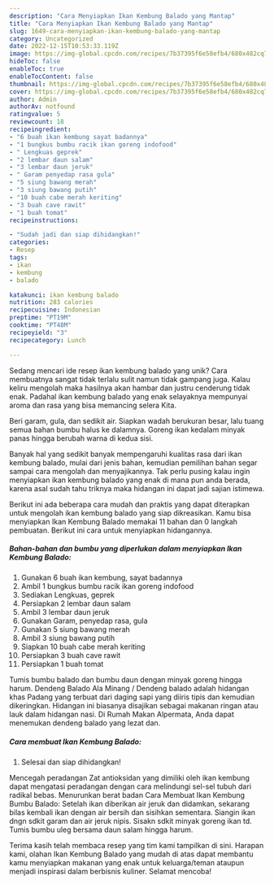 ```yaml
---
description: "Cara Menyiapkan Ikan Kembung Balado yang Mantap"
title: "Cara Menyiapkan Ikan Kembung Balado yang Mantap"
slug: 1649-cara-menyiapkan-ikan-kembung-balado-yang-mantap
category: Uncategorized
date: 2022-12-15T10:53:33.119Z
image: https://img-global.cpcdn.com/recipes/7b37395f6e58efb4/680x482cq70/ikan-kembung-balado-foto-resep-utama.jpg
hideToc: false
enableToc: true
enableTocContent: false
thumbnail: https://img-global.cpcdn.com/recipes/7b37395f6e58efb4/680x482cq70/ikan-kembung-balado-foto-resep-utama.jpg
cover: https://img-global.cpcdn.com/recipes/7b37395f6e58efb4/680x482cq70/ikan-kembung-balado-foto-resep-utama.jpg
author: Admin
authorAv: notfound
ratingvalue: 5
reviewcount: 18
recipeingredient:
- "6 buah ikan kembung sayat badannya"
- "1 bungkus bumbu racik ikan goreng indofood"
- " Lengkuas geprek"
- "2 lembar daun salam"
- "3 lembar daun jeruk"
- " Garam penyedap rasa gula"
- "5 siung bawang merah"
- "3 siung bawang putih"
- "10 buah cabe merah keriting"
- "3 buah cave rawit"
- "1 buah tomat"
recipeinstructions:

- "Sudah jadi dan siap dihidangkan!"
categories:
- Resep
tags:
- ikan
- kembung
- balado

katakunci: ikan kembung balado 
nutrition: 283 calories
recipecuisine: Indonesian
preptime: "PT19M"
cooktime: "PT48M"
recipeyield: "3"
recipecategory: Lunch

---
```





Sedang mencari ide resep ikan kembung balado yang unik? Cara membuatnya sangat tidak terlalu sulit namun tidak gampang juga. Kalau keliru mengolah maka hasilnya akan hambar dan justru cenderung tidak enak. Padahal ikan kembung balado yang enak selayaknya mempunyai aroma dan rasa yang bisa memancing selera Kita.





Beri garam, gula, dan sedikit air. Siapkan wadah berukuran besar, lalu tuang semua bahan bumbu halus ke dalamnya. Goreng ikan kedalam minyak panas hingga berubah warna di kedua sisi.

Banyak hal yang sedikit banyak mempengaruhi kualitas rasa dari ikan kembung balado, mulai dari jenis bahan, kemudian pemilihan bahan segar sampai cara mengolah dan menyajikannya. Tak perlu pusing kalau ingin menyiapkan ikan kembung balado yang enak di mana pun anda berada, karena asal sudah tahu triknya maka hidangan ini dapat jadi sajian istimewa.






Berikut ini ada beberapa cara mudah dan praktis yang dapat diterapkan untuk mengolah ikan kembung balado yang siap dikreasikan. Kamu bisa menyiapkan Ikan Kembung Balado memakai 11 bahan dan 0 langkah pembuatan. Berikut ini cara untuk menyiapkan hidangannya.

<!--inarticleads1-->

##### Bahan-bahan dan bumbu yang diperlukan dalam menyiapkan Ikan Kembung Balado:

1. Gunakan 6 buah ikan kembung, sayat badannya
1. Ambil 1 bungkus bumbu racik ikan goreng indofood
1. Sediakan  Lengkuas, geprek
1. Persiapkan 2 lembar daun salam
1. Ambil 3 lembar daun jeruk
1. Gunakan  Garam, penyedap rasa, gula
1. Gunakan 5 siung bawang merah
1. Ambil 3 siung bawang putih
1. Siapkan 10 buah cabe merah keriting
1. Persiapkan 3 buah cave rawit
1. Persiapkan 1 buah tomat


Tumis bumbu balado dan bumbu daun dengan minyak goreng hingga harum. Dendeng Balado Ala Minang / Dendeng balado adalah hidangan khas Padang yang terbuat dari daging sapi yang diiris tipis dan kemudian dikeringkan. Hidangan ini biasanya disajikan sebagai makanan ringan atau lauk dalam hidangan nasi. Di Rumah Makan Alpermata, Anda dapat menemukan dendeng balado yang lezat dan. 

<!--inarticleads2-->

##### Cara membuat Ikan Kembung Balado:


1. Selesai dan siap dihidangkan!

Mencegah peradangan Zat antioksidan yang dimiliki oleh ikan kembung dapat mengatasi peradangan dengan cara melindungi sel-sel tubuh dari radikal bebas. Menurunkan berat badan Cara Membuat Ikan Kembung Bumbu Balado: Setelah ikan diberikan air jeruk dan didamkan, sekarang bilas kembali ikan dengan air bersih dan sisihkan sementara. Siangin ikan dngn sdkit garam dan air jeruk nipis. Sisakn sdkit minyak goreng ikan td. Tumis bumbu uleg bersama daun salam hingga harum. 

Terima kasih telah membaca resep yang tim kami tampilkan di sini. Harapan kami, olahan Ikan Kembung Balado yang mudah di atas dapat membantu kamu menyiapkan makanan yang enak untuk keluarga/teman ataupun menjadi inspirasi dalam berbisnis kuliner. Selamat mencoba!
